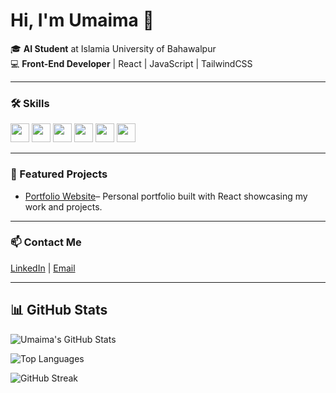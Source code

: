 # Hi, I'm Umaima 👋  

🎓 **AI Student** at Islamia University of Bahawalpur  
💻 **Front-End Developer** | React | JavaScript | TailwindCSS  

---

### 🛠️ Skills  
<p float="left">
  <img src="https://img.shields.io/badge/HTML5-E34F26?style=flat&logo=html5&logoColor=white" height="30"/>
  <img src="https://img.shields.io/badge/CSS3-1572B6?style=flat&logo=css3&logoColor=white" height="30"/>
  <img src="https://img.shields.io/badge/JavaScript-F7DF1E?style=flat&logo=javascript&logoColor=black" height="30"/>
  <img src="https://img.shields.io/badge/React-20232A?style=flat&logo=react&logoColor=61DAFB" height="30"/>
  <img src="https://img.shields.io/badge/TailwindCSS-06B6D4?style=flat&logo=tailwind-css&logoColor=white" height="30"/>
  <img src="https://img.shields.io/badge/Python-3776AB?style=flat&logo=python&logoColor=white" height="30"/>
</p>

---





### 📌 Featured Projects  
- [Portfolio Website](https://umaimazainab02.github.io/umaima-portfolio/)– Personal portfolio built with React showcasing my work and projects.  

---



### 📫 Contact Me  
[LinkedIn](https://www.linkedin.com/in/umaima-zainab-8bb76732a/) | [Email](mailto:umaimazainab429@gmail.com)

---
## 📊 GitHub Stats  

![Umaima's GitHub Stats](https://github-readme-stats.vercel.app/api?username=Umaimazainab02&show_icons=true&theme=radical)

![Top Languages](https://github-readme-stats.vercel.app/api/top-langs/?username=Umaimazainab02&layout=compact&theme=radical)

![GitHub Streak](https://streak-stats.demolab.com?user=Umaimazainab02&theme=radical)

